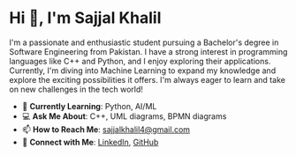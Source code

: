 # Hi 👋, I'm Sajjal Khalil

I'm a passionate and enthusiastic student pursuing a Bachelor's degree in Software Engineering from Pakistan. I have a strong interest in programming languages like C++ and Python, and I enjoy exploring their applications. Currently, I'm diving into Machine Learning to expand my knowledge and explore the exciting possibilities it offers. I'm always eager to learn and take on new challenges in the tech world!

- 🌱 **Currently Learning**: Python, AI/ML
- 💻 **Ask Me About**: C++, UML diagrams, BPMN diagrams
- 📫 **How to Reach Me**: [sajjalkhalil4@gmail.com](mailto:sajjalkhalil4@gmail.com)
- 🔗 **Connect with Me**: [LinkedIn](https://www.linkedin.com/in/sajjal-khalil-6820a6327/), [GitHub](https://github.com/sajjal-4)
